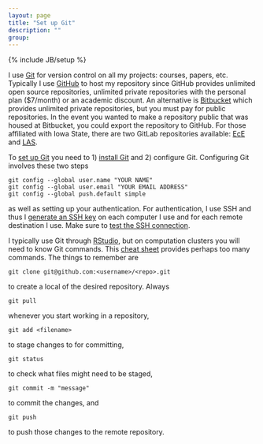 ```yaml
---
layout: page
title: "Set up Git"
description: ""
group: 
---
```

{% include JB/setup %}

I use [Git](https://git-scm.com/) for version control on all my projects: courses, papers, etc. 
Typically I use [GitHub](https://github.com/) to host my repository since GitHub provides unlimited open source repositories, unlimited private repositories with the personal plan ($7/month) or an academic discount. 
An alternative is [Bitbucket](https://bitbucket.org/) which provides unlimited private repositories, but you must pay for public repositories. 
In the event you wanted to make a repository public that was housed at Bitbucket, you could export the repository to GitHub.
For those affiliated with Iowa State, there are two GitLab repositories available: [EcE](https://git.ece.iastate.edu/) and [LAS](https://git.linux.iastate.edu/).

To [set up Git](https://help.github.com/articles/set-up-git/) you need to 1) [install Git](https://git-scm.com/downloads) and 2) configure Git.
Configuring Git involves these two steps

    git config --global user.name "YOUR NAME"
    git config --global user.email "YOUR EMAIL ADDRESS"
    git config --global push.default simple

as well as setting up your authentication. 
For authentication, I use SSH and thus I [generate an SSH key](https://help.github.com/articles/generating-an-ssh-key/)  on each computer I use and for each remote destination I use. 
Make sure to [test the SSH connection](https://help.github.com/articles/testing-your-ssh-connection/). 

I typically use Git through [RStudio](https://www.rstudio.com/), but on computation clusters you will need to know Git commands. 
This [cheat sheet](https://www.git-tower.com/blog/git-cheat-sheet/) provides perhaps too many commands. 
The things to remember are 

    git clone git@github.com:<username>/<repo>.git
   
to create a local of the desired repository. Always 

    git pull
    
whenever you start working in a repository, 

    git add <filename>
   
to stage changes to <filename> for committing,

    git status
    
to check what files might need to be staged,

    git commit -m "message"
    
to commit the changes, and

    git push
    
to push those changes to the remote repository. 
